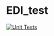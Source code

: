 # EDI_test
[![Unit Tests](https://github.com/Maxomm/EDI_test/actions/workflows/EDI_test.yml/badge.svg?branch=main)](https://github.com/Maxomm/EDI_test/actions/workflows/EDI_test.yml)